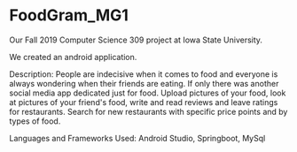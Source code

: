 # FoodGram_MG1
Our Fall 2019 Computer Science 309 project at Iowa State University. 

We created an android application. 

Description: 
People are indecisive when it comes to food and everyone is always wondering when their friends are eating. If only there was another social media app dedicated just for food. Upload pictures of your food, look at pictures of your friend's food, write and read reviews and leave ratings for restaurants.  Search for new restaurants with specific price points and by types of food. 


Languages and Frameworks Used:
Android Studio, Springboot, MySql 
